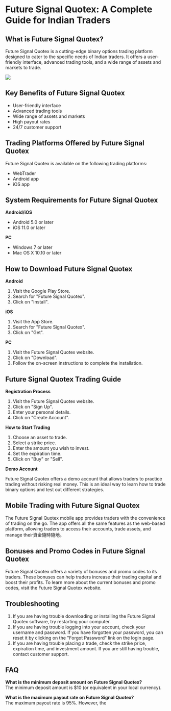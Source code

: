 # Future Signal Quotex: A Complete Guide for Indian Traders

## What is Future Signal Quotex?

Future Signal Quotex is a cutting-edge binary options trading platform
designed to cater to the specific needs of Indian traders. It offers a
user-friendly interface, advanced trading tools, and a wide range of
assets and markets to trade.

[![](https://static.quotex.io/files/4_en/300_250.jpg)](https://traff.sbs/brokerqxlid)

## Key Benefits of Future Signal Quotex

-   User-friendly interface
-   Advanced trading tools
-   Wide range of assets and markets
-   High payout rates
-   24/7 customer support

## Trading Platforms Offered by Future Signal Quotex

Future Signal Quotex is available on the following trading platforms:

-   WebTrader
-   Android app
-   iOS app

## System Requirements for Future Signal Quotex

**Android/iOS**

-   Android 5.0 or later
-   iOS 11.0 or later

**PC**

-   Windows 7 or later
-   Mac OS X 10.10 or later

## How to Download Future Signal Quotex

**Android**

1.  Visit the Google Play Store.
2.  Search for "Future Signal Quotex".
3.  Click on "Install".

**iOS**

1.  Visit the App Store.
2.  Search for "Future Signal Quotex".
3.  Click on "Get".

**PC**

1.  Visit the Future Signal Quotex website.
2.  Click on "Download".
3.  Follow the on-screen instructions to complete the installation.

## Future Signal Quotex Trading Guide

**Registration Process**

1.  Visit the Future Signal Quotex website.
2.  Click on "Sign Up".
3.  Enter your personal details.
4.  Click on "Create Account".

**How to Start Trading**

1.  Choose an asset to trade.
2.  Select a strike price.
3.  Enter the amount you wish to invest.
4.  Set the expiration time.
5.  Click on "Buy" or "Sell".

**Demo Account**

Future Signal Quotex offers a demo account that allows traders to
practice trading without risking real money. This is an ideal way to
learn how to trade binary options and test out different strategies.

## Mobile Trading with Future Signal Quotex

The Future Signal Quotex mobile app provides traders with the
convenience of trading on the go. The app offers all the same features
as the web-based platform, allowing traders to access their accounts,
trade assets, and manage their資金隨時隨地。

## Bonuses and Promo Codes in Future Signal Quotex

Future Signal Quotex offers a variety of bonuses and promo codes to its
traders. These bonuses can help traders increase their trading capital
and boost their profits. To learn more about the current bonuses and
promo codes, visit the Future Signal Quotex website.

## Troubleshooting

1.  If you are having trouble downloading or installing the Future
    Signal Quotex software, try restarting your computer.
2.  If you are having trouble logging into your account, check your
    username and password. If you have forgotten your password, you can
    reset it by clicking on the "Forgot Password" link on the
    login page.
3.  If you are having trouble placing a trade, check the strike price,
    expiration time, and investment amount. If you are still having
    trouble, contact customer support.

## FAQ

**What is the minimum deposit amount on Future Signal Quotex?**\
The minimum deposit amount is \$10 (or equivalent in your local
currency).

**What is the maximum payout rate on Future Signal Quotex?**\
The maximum payout rate is 95%. However, the

